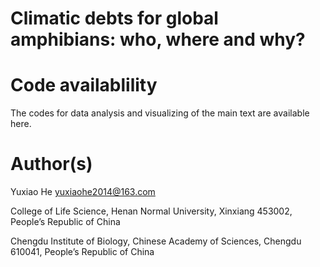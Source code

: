 # Climatic debts for global amphibians: who, where and why?
# Code availablility
The codes for data analysis and visualizing of the main text are available here.
# Author(s)
Yuxiao He yuxiaohe2014@163.com

College of Life Science, Henan Normal University, Xinxiang 453002, People’s Republic of China

Chengdu Institute of Biology, Chinese Academy of Sciences, Chengdu 610041, People’s Republic of China
